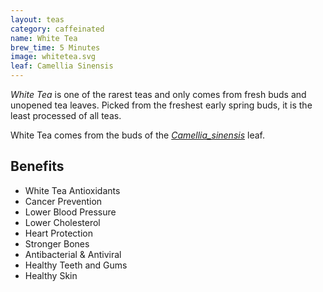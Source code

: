 ```yaml
---
layout: teas
category: caffeinated
name: White Tea
brew_time: 5 Minutes
image: whitetea.svg
leaf: Camellia Sinensis
---
```


*White Tea* is one of the rarest teas and only comes from fresh buds and unopened tea leaves. Picked from the freshest early spring buds, it is the least processed of all teas. 

White Tea comes from the buds of the [*Camellia_sinensis*](http://en.wikipedia.org/wiki/Camellia_sinensis) leaf.

## Benefits

- White Tea Antioxidants
- Cancer Prevention
- Lower Blood Pressure
- Lower Cholesterol
- Heart Protection
- Stronger Bones
- Antibacterial & Antiviral
- Healthy Teeth and Gums
- Healthy Skin